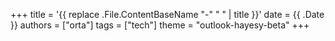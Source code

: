 +++
title = '{{ replace .File.ContentBaseName "-" " " | title }}'
date = {{ .Date }}
authors = ["orta"]
tags = ["tech"]
theme = "outlook-hayesy-beta"
+++
